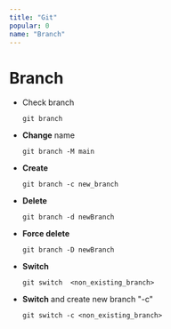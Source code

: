 ```yaml
---
title: "Git"
popular: 0
name: "Branch"
---
```


# Branch

- Check branch

  ```
  git branch
  ```

- **Change** name

  ```
  git branch -M main
  ```

- **Create**

  ```
  git branch -c new_branch
  ```

- **Delete**

  ```
  git branch -d newBranch
  ```

- **Force delete**

  ```
  git branch -D newBranch
  ```

- **Switch**

  ```
  git switch  <non_existing_branch>
  ```

- **Switch** and create new branch "-c"

  ```
  git switch -c <non_existing_branch>
  ```

